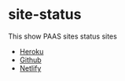 # site-status
This show PAAS sites status sites

- [Heroku](https://status.heroku.com/)
- [Github](https://www.githubstatus.com/)
- [Netlify](https://www.netlifystatus.com/)
